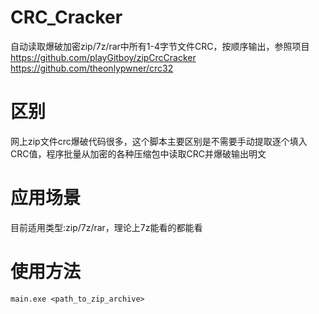 # CRC_Cracker
自动读取爆破加密zip/7z/rar中所有1-4字节文件CRC，按顺序输出，参照项目
https://github.com/playGitboy/zipCrcCracker
https://github.com/theonlypwner/crc32

# 区别
网上zip文件crc爆破代码很多，这个脚本主要区别是不需要手动提取逐个填入CRC值，程序批量从加密的各种压缩包中读取CRC并爆破输出明文

# 应用场景
目前适用类型:zip/7z/rar，理论上7z能看的都能看

# 使用方法
```
main.exe <path_to_zip_archive>
```


